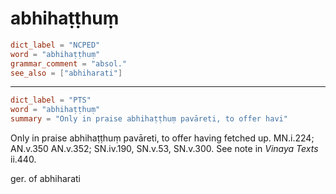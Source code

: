 # abhihaṭṭhuṃ

``` toml
dict_label = "NCPED"
word = "abhihaṭṭhuṃ"
grammar_comment = "absol."
see_also = ["abhiharati"]
```

--------------------

``` toml
dict_label = "PTS"
word = "abhihaṭṭhuṃ"
summary = "Only in praise abhihaṭṭhuṃ pavāreti, to offer havi"
```

Only in praise abhihaṭṭhuṃ pavāreti, to offer having fetched up. MN.i.224; AN.v.350 AN.v.352; SN.iv.190, SN.v.53, SN.v.300. See note in *Vinaya Texts* ii.440.

ger. of abhiharati


